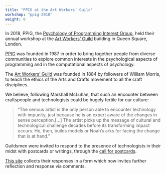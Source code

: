 ```yaml
---
title: "PPIG at the Art Workers’ Guild"
workshop: "ppig-2018"
weight: 0
---
```


In 2018, PPIG, the [Psychology of Programming Interest Group](http://ppig.org/), held their annual workshop at the [Art Workers’ Guild](http://www.artworkersguild.org/) building in Queen Square, London.

[PPIG](https://www.ppig.org/about/) was founded in 1987 in order to bring together people from diverse communities to explore common interests in the psychological aspects of programming and in the computational aspects of psychology.

The [Art Workers’ Guild](https://www.artworkersguild.org/about-us/) was founded in 1884 by followers of William Morris, to teach the ethics of the Arts and Crafts movement to all the craft disciplines.

We believe, following Marshall McLuhan, that such an encounter between craftspeople and technologists could be hugely fertile for our culture:

> “The serious artist is the only person able to encounter technology with impunity, just because he is an expert aware of the changes in sense perception.[…] The artist picks up the message of cultural and technological challenge decades before its transforming impact occurs. He, then, builds models or Noah’s arks for facing the change that is at hand.”

Guildsmen were invited to respond to the presence of technologists in their midst with postcards or writings, through the [call for postcards](https://ppigattheartworkersguild2018.wordpress.com/2020/11/30/call-for-postcards/).

[This site](https://ppigattheartworkersguild2018.wordpress.com/) collects their responses in a form which now invites further reflection and response via comments.
